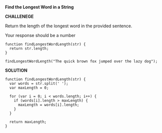 **Find the Longest Word in a String**

**CHALLENEGE**

Return the length of the longest word in the provided sentence.

Your response should be a number

```
function findLongestWordLength(str) {
  return str.length;
}

findLongestWordLength("The quick brown fox jumped over the lazy dog");

```

**SOLUTION**

```
function findLongestWordLength(str) {
  var words = str.split(' ');
  var maxLength = 0;

  for (var i = 0; i < words.length; i++) {
    if (words[i].length > maxLength) {
      maxLength = words[i].length;
    }
  }

  return maxLength;
}

```
